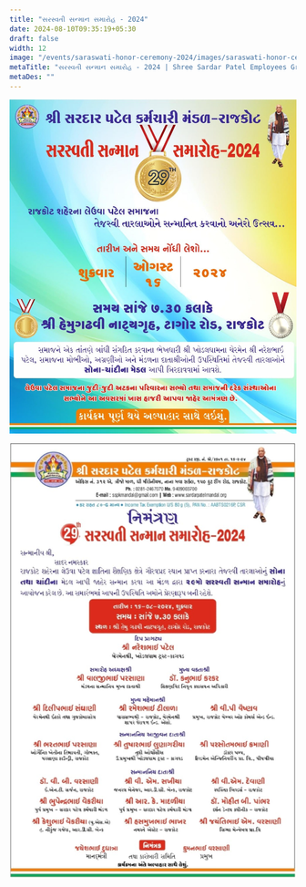 ```yaml
---
title: "સરસ્વતી સન્માન સમારોહ - 2024"
date: 2024-08-10T09:35:19+05:30
draft: false
width: 12
image: "/events/saraswati-honor-ceremony-2024/images/saraswati-honor-ceremony-2024-2.jpeg"
metaTitle: "સરસ્વતી સન્માન સમારોહ - 2024 | Shree Sardar Patel Employees Group, Rajkot"
metaDes: ""
---
```


<!--more-->
![સરસ્વતી સન્માન સમારોહ - 2024 | Shree Sardar Patel Employees Group, Rajkot](/events/saraswati-honor-ceremony-2024/images/saraswati-honor-ceremony-2024-2.jpeg "સરસ્વતી સન્માન સમારોહ - 2024 | Shree Sardar Patel Employees Group, Rajkot")

![સરસ્વતી સન્માન સમારોહ - 2024 | Shree Sardar Patel Employees Group, Rajkot](/events/saraswati-honor-ceremony-2024/images/saraswati-honor-ceremony-2024-1.jpeg "સરસ્વતી સન્માન સમારોહ - 2024 | Shree Sardar Patel Employees Group, Rajkot")
